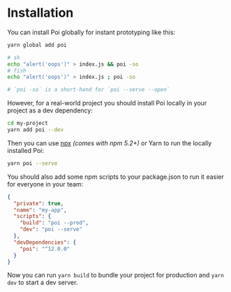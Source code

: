 # Installation

You can install Poi globally for instant prototyping like this:

```bash
yarn global add poi

# sh
echo "alert('oops')" > index.js && poi -so
# fish
echo "alert('oops')" > index.js ; poi -so

# `poi -so` is a short-hand for `poi --serve --open`
```

However, for a real-world project you should install Poi locally in your project as a dev dependency:

```bash
cd my-project
yarn add poi --dev
```

Then you can use [npx](https://medium.com/@maybekatz/introducing-npx-an-npm-package-runner-55f7d4bd282b) _(comes with npm 5.2+)_ or Yarn to run the locally installed Poi:

```bash
yarn poi --serve
```

You should also add some npm scripts to your package.json to run it easier for everyone in your team:

```json
{
  "private": true,
  "name": "my-app",
  "scripts": {
    "build": "poi --prod",
    "dev": "poi --serve"
  },
  "devDependencies": {
    "poi": "^12.0.0"
  }
}
```

Now you can run `yarn build` to bundle your project for production and `yarn dev` to start a dev server.